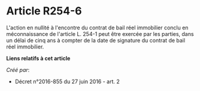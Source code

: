 # Article R254-6

L'action en nullité à l'encontre du contrat de bail réel immobilier conclu en méconnaissance de l'article L. 254-1 peut être
exercée par les parties, dans un délai de cinq ans à compter de la date de signature du contrat de bail réel immobilier.

**Liens relatifs à cet article**

_Créé par_:

  - Décret n°2016-855 du 27 juin 2016 - art. 2
